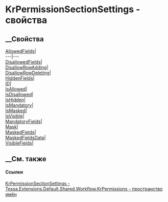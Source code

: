 # KrPermissionSectionSettings - свойства
##  __Свойства
[AllowedFields](P_Tessa_Extensions_Default_Shared_Workflow_KrPermissions_KrPermissionSectionSettings_AllowedFields.htm)|  
---|---  
[DisallowedFields](P_Tessa_Extensions_Default_Shared_Workflow_KrPermissions_KrPermissionSectionSettings_DisallowedFields.htm)|  
[DisallowRowAdding](P_Tessa_Extensions_Default_Shared_Workflow_KrPermissions_KrPermissionSectionSettings_DisallowRowAdding.htm)|  
[DisallowRowDeleting](P_Tessa_Extensions_Default_Shared_Workflow_KrPermissions_KrPermissionSectionSettings_DisallowRowDeleting.htm)|  
[HiddenFields](P_Tessa_Extensions_Default_Shared_Workflow_KrPermissions_KrPermissionSectionSettings_HiddenFields.htm)|  
[ID](P_Tessa_Extensions_Default_Shared_Workflow_KrPermissions_KrPermissionSectionSettings_ID.htm)|  
[IsAllowed](P_Tessa_Extensions_Default_Shared_Workflow_KrPermissions_KrPermissionSectionSettings_IsAllowed.htm)|  
[IsDisallowed](P_Tessa_Extensions_Default_Shared_Workflow_KrPermissions_KrPermissionSectionSettings_IsDisallowed.htm)|  
[IsHidden](P_Tessa_Extensions_Default_Shared_Workflow_KrPermissions_KrPermissionSectionSettings_IsHidden.htm)|  
[IsMandatory](P_Tessa_Extensions_Default_Shared_Workflow_KrPermissions_KrPermissionSectionSettings_IsMandatory.htm)|  
[IsMasked](P_Tessa_Extensions_Default_Shared_Workflow_KrPermissions_KrPermissionSectionSettings_IsMasked.htm)|  
[IsVisible](P_Tessa_Extensions_Default_Shared_Workflow_KrPermissions_KrPermissionSectionSettings_IsVisible.htm)|  
[MandatoryFields](P_Tessa_Extensions_Default_Shared_Workflow_KrPermissions_KrPermissionSectionSettings_MandatoryFields.htm)|  
[Mask](P_Tessa_Extensions_Default_Shared_Workflow_KrPermissions_KrPermissionSectionSettings_Mask.htm)|  
[MaskedFields](P_Tessa_Extensions_Default_Shared_Workflow_KrPermissions_KrPermissionSectionSettings_MaskedFields.htm)|  
[MaskedFieldsData](P_Tessa_Extensions_Default_Shared_Workflow_KrPermissions_KrPermissionSectionSettings_MaskedFieldsData.htm)|  
[VisibleFields](P_Tessa_Extensions_Default_Shared_Workflow_KrPermissions_KrPermissionSectionSettings_VisibleFields.htm)|  
## __См. также
#### Ссылки
[KrPermissionSectionSettings -
](T_Tessa_Extensions_Default_Shared_Workflow_KrPermissions_KrPermissionSectionSettings.htm)
[Tessa.Extensions.Default.Shared.Workflow.KrPermissions - пространство
имён](N_Tessa_Extensions_Default_Shared_Workflow_KrPermissions.htm)
